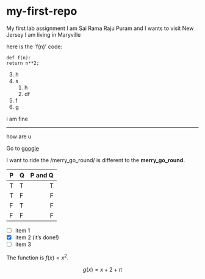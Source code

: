 # my-first-repo
My first lab assignment
I am Sai Rama Raju Puram and I wants to visit New Jersey
I am living in Maryville

here is the 'f(n)' code:
  ~~~
def f(n):
  return n**2;
~~~


3. h
2. s
     1. h
     7. df
4. f
5. g

i am fine

---
how are u

Go to [google](www.google.com)

I want to ride the /merry_go_round/ is
different to the **merry\_go\_round.**


| P | Q | P and Q |
| --- | --- | ---: |
| T | T | T |
| T | F | F |
| F | T | F |
| F | F | F |

 - [ ] item 1
- [x] item 2 (it’s done!)
- [ ] item 3

The function is $f(x) = x^2$.

$$
g(x) = x+2+ \pi
$$
